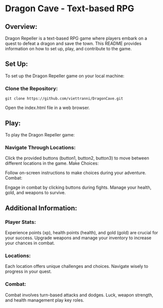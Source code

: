 # Dragon Cave - Text-based RPG

## Overview:
Dragon Repeller is a text-based RPG game where players embark on a quest to defeat a dragon and save the town. This README provides information on how to set up, play, and contribute to the game.

## Set Up:
To set up the Dragon Repeller game on your local machine:

### Clone the Repository:
```
git clone https://github.com/viettranni/DragonCave.git

```
Open the index.html file in a web browser.

## Play:
To play the Dragon Repeller game:

### Navigate Through Locations:

Click the provided buttons (button1, button2, button3) to move between different locations in the game.
Make Choices:

Follow on-screen instructions to make choices during your adventure.
Combat:

Engage in combat by clicking buttons during fights.
Manage your health, gold, and weapons to survive.

## Additional Information:
### Player Stats:

Experience points (xp), health points (health), and gold (gold) are crucial for your success.
Upgrade weapons and manage your inventory to increase your chances in combat.
### Locations:

Each location offers unique challenges and choices.
Navigate wisely to progress in your quest.
### Combat:

Combat involves turn-based attacks and dodges.
Luck, weapon strength, and health management play key roles.
